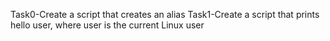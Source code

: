 Task0-Create a script that creates an alias
Task1-Create a script that prints hello user, where user is the current Linux user
